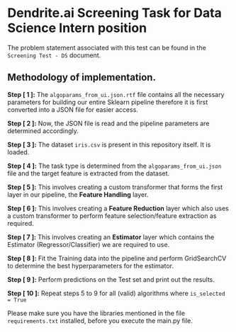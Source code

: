 # Dendrite.ai Screening Task for Data Science Intern position
The problem statement associated with this test can be found in the `Screening Test - DS` document.

## Methodology of implementation.

**Step [ 1 ]:** The `algoparams_from_ui.json.rtf` file contains all the necessary parameters for building our entire Sklearn pipeline therefore it is first converted into a JSON file for easier access.

**Step [ 2 ]:** Now, the JSON file is read and the pipeline parameters are determined accordingly.

**Step [ 3 ]:** The dataset `iris.csv` is present in this repository itself. It is loaded.

**Step [ 4 ]:** The task type is determined from the `algoparams_from_ui.json` file and the target feature is extracted from the dataset.

**Step [ 5 ]:** This involves creating a custom transformer that forms the first layer in our pipeline, the **Feature Handling** layer.

**Step [ 6 ]:** This involves creating a **Feature Reduction** layer which also uses a custom transformer to perform feature selection/feature 
extraction as required.

**Step [ 7 ]:** This involves creating an **Estimator** layer which contains the Estimator (Regressor/Classifier) we are required to use.

**Step [ 8 ]:** Fit the Training data into the pipeline and perform GridSearchCV to determine the best hyperparameters for the estimator.

**Step [ 9 ]:** Perform predictions on the Test set and print out the results.

**Step [ 10 ]:** Repeat steps 5 to 9 for all (valid) algorithms where `is_selected = True` 

Please make sure you have the libraries mentioned in the file `requirements.txt` installed, before you execute the main.py file.
